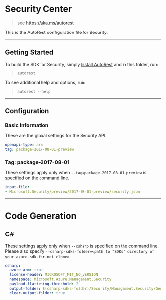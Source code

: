 # Security Center
    
> see https://aka.ms/autorest

This is the AutoRest configuration file for Security.



---
## Getting Started 
To build the SDK for Security, simply [Install AutoRest](https://aka.ms/autorest/install) and in this folder, run:

> `autorest`

To see additional help and options, run:

> `autorest --help`
---

## Configuration



### Basic Information 
These are the global settings for the Security API.

``` yaml
openapi-type: arm
tag: package-2017-08-01-preview
```


### Tag: package-2017-08-01

These settings apply only when `--tag=package-2017-08-01-preview` is specified on the command line.

``` yaml $(tag) == 'package-2017-08-01-preview'
input-file:
- Microsoft.Security/preview/2017-08-01-preview/security.json
```


---
# Code Generation


## C# 

These settings apply only when `--csharp` is specified on the command line.
Please also specify `--csharp-sdks-folder=<path to "SDKs" directory of your azure-sdk-for-net clone>`.

``` yaml $(csharp)
csharp:
  azure-arm: true
  license-header: MICROSOFT_MIT_NO_VERSION
  namespace: Microsoft.Azure.Management.Security
  payload-flattening-threshold: 2
  output-folder: $(csharp-sdks-folder)/Security/Management.Security/Generated
  clear-output-folder: true
```